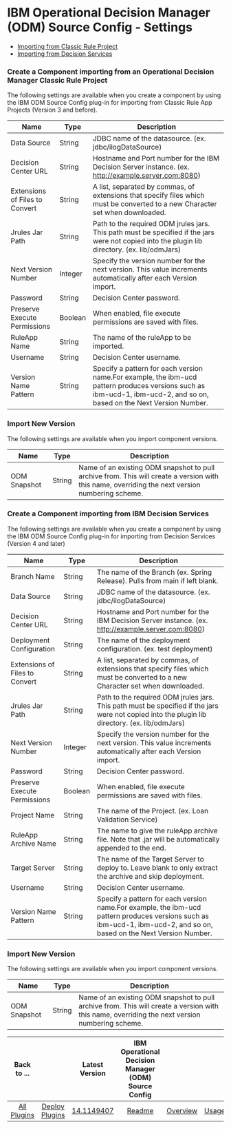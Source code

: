 
# IBM Operational Decision Manager (ODM) Source Config - Settings


* [Importing from Classic Rule Project](#import_classic_ruleapp)
* [Importing from Decision Services](#import_decision_service)

### Create a Component importing from an Operational Decision Manager Classic Rule Project

The following settings are available when you create a component by using the IBM ODM Source Config plug-in for importing from Classic Rule App Projects (Version 3 and before).


| Name | Type | Description |
| --- | --- | --- |
| Data Source | String | JDBC name of the datasource. (ex. jdbc/ilogDataSource) |
| Decision Center URL | String | Hostname and Port number for the IBM Decision Server instance. (ex. http://example.server.com:8080) |
| Extensions of Files to Convert | String | A list, separated by commas, of extensions that specify files which must be converted to a new Character set when downloaded. |
| Jrules Jar Path | String | Path to the required ODM jrules jars. This path must be specified if the jars were not copied into the plugin lib directory. (ex. lib/odmJars) |
| Next Version Number | Integer | Specify the version number for the next version. This value increments automatically after each Version import. |
| Password | String | Decision Center password. |
| Preserve Execute Permissions | Boolean | When enabled, file execute permissions are saved with files. |
| RuleApp Name | String | The name of the ruleApp to be imported. |
| Username | String | Decision Center username. |
| Version Name Pattern | String | Specify a pattern for each version name.For example, the ibm-ucd pattern produces versions such as ibm-ucd-1, ibm-ucd-2, and so on, based on the Next Version Number. |

### Import New Version

The following settings are available when you import component versions.


| Name | Type | Description |
| --- | --- | --- |
| ODM Snapshot | String | Name of an existing ODM snapshot to pull archive from. This will create a version with this name, overriding the next version numbering scheme. |

### Create a Component importing from IBM Decision Services

The following settings are available when you create a component by using the IBM ODM Source Config plug-in for importing from Decision Services (Version 4 and later)


| Name | Type | Description |
| --- | --- | --- |
| Branch Name | String | The name of the Branch (ex. Spring Release). Pulls from main if left blank. |
| Data Source | String | JDBC name of the datasource. (ex. jdbc/ilogDataSource) |
| Decision Center URL | String | Hostname and Port number for the IBM Decision Server instance. (ex. http://example.server.com:8080) |
| Deployment Configuration | String | The name of the deployment configuration. (ex. test deployment) |
| Extensions of Files to Convert | String | A list, separated by commas, of extensions that specify files which must be converted to a new Character set when downloaded. |
| Jrules Jar Path | String | Path to the required ODM jrules jars. This path must be specified if the jars were not copied into the plugin lib directory. (ex. lib/odmJars) |
| Next Version Number | Integer | Specify the version number for the next version. This value increments automatically after each Version import. |
| Password | String | Decision Center password. |
| Preserve Execute Permissions | Boolean | When enabled, file execute permissions are saved with files. |
| Project Name | String | The name of the Project. (ex. Loan Validation Service) |
| RuleApp Archive Name | String | The name to give the ruleApp archive file. Note that .jar will be automatically appended to the end. |
| Target Server | String | The name of the Target Server to deploy to. Leave blank to only extract the archive and skip deployment. |
| Username | String | Decision Center username. |
| Version Name Pattern | String | Specify a pattern for each version name.For example, the ibm-ucd pattern produces versions such as ibm-ucd-1, ibm-ucd-2, and so on, based on the Next Version Number. |

### Import New Version

The following settings are available when you import component versions.


| Name | Type | Description |
| --- | --- | --- |
| ODM Snapshot | String | Name of an existing ODM snapshot to pull archive from. This will create a version with this name, overriding the next version numbering scheme. |



|Back to ...||Latest Version|IBM Operational Decision Manager (ODM) Source Config ||||
| :---: | :---: | :---: | :---: | :---: | :---: | :---: |
|[All Plugins](../../index.md)|[Deploy Plugins](../README.md)|[14.1149407](https://raw.githubusercontent.com/UrbanCode/IBM-UCD-PLUGINS/main/files/ibm-odm-source-config/ucd-ibm-odm-source-config-14.1149407.zip)|[Readme](README.md)|[Overview](overview.md)|[Usage](usage.md)|[Downloads](downloads.md)|
